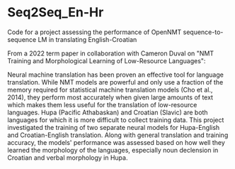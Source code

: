 # Seq2Seq_En-Hr
Code for a project assessing the performance of OpenNMT sequence-to-sequence LM in translating English-Croatian

From a 2022 term paper in collaboration with Cameron Duval on "NMT Training and Morphological Learning of Low-Resource Languages":

Neural machine translation has been proven an effective tool for language translation. While NMT models are powerful and only use a fraction of the memory required for statistical machine translation models (Cho et al., 2014), they perform most accurately when given large amounts of text which makes them less useful for the translation of low-resource languages. Hupa (Pacific Athabaskan) and Croatian (Slavic) are both languages for which it is more difficult to collect training data. This project investigated the training of two separate neural models for Hupa-English and Croatian-English translation. Along with general translation and training accuracy, the models' performance was assessed based on how well they learned the morphology of the languages, especially noun declension in Croatian and verbal morphology in Hupa.
